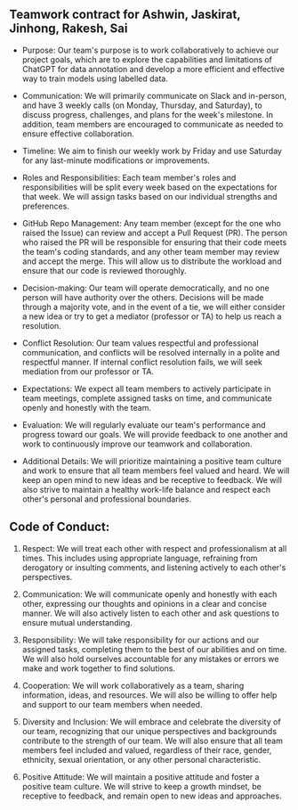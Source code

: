 ## Teamwork contract for Ashwin, Jaskirat, Jinhong, Rakesh, Sai

- Purpose: Our team's purpose is to work collaboratively to achieve our project goals, which are to explore the capabilities and limitations of ChatGPT for data annotation and develop a more efficient and effective way to train models using labelled data.

- Communication: We will primarily communicate on Slack and in-person, and have 3 weekly calls (on Monday, Thursday, and Saturday),  to discuss progress, challenges, and plans for the week's milestone. In addition, team members are encouraged to communicate as needed to ensure effective collaboration.

- Timeline: We aim to finish our weekly work by Friday and use Saturday for any last-minute modifications or improvements.

- Roles and Responsibilities: Each team member's roles and responsibilities will be split every week based on the expectations for that week. We will assign tasks based on our individual strengths and preferences.

- GitHub Repo Management: Any team member (except for the one who raised the Issue) can review and accept a Pull Request (PR). The person who raised the PR will be responsible for ensuring that their code meets the team's coding standards, and any other team member may review and accept the merge. This will allow us to distribute the workload and ensure that our code is reviewed thoroughly.

- Decision-making: Our team will operate democratically, and no one person will have authority over the others. Decisions will be made through a majority vote, and in the event of a tie, we will either consider a new idea or try to get a mediator (professor or TA) to help us reach a resolution.

- Conflict Resolution: Our team values respectful and professional communication, and conflicts will be resolved internally in a polite and respectful manner. If internal conflict resolution fails, we will seek mediation from our professor or TA.

- Expectations: We expect all team members to actively participate in team meetings, complete assigned tasks on time, and communicate openly and honestly with the team.

- Evaluation: We will regularly evaluate our team's performance and progress toward our goals. We will provide feedback to one another and work to continuously improve our teamwork and collaboration.

- Additional Details: We will prioritize maintaining a positive team culture and work to ensure that all team members feel valued and heard. We will keep an open mind to new ideas and be receptive to feedback. We will also strive to maintain a healthy work-life balance and respect each other's personal and professional boundaries.

## Code of Conduct:

1. Respect: We will treat each other with respect and professionalism at all times. This includes using appropriate language, refraining from derogatory or insulting comments, and listening actively to each other's perspectives.

2. Communication: We will communicate openly and honestly with each other, expressing our thoughts and opinions in a clear and concise manner. We will also actively listen to each other and ask questions to ensure mutual understanding.

3. Responsibility: We will take responsibility for our actions and our assigned tasks, completing them to the best of our abilities and on time. We will also hold ourselves accountable for any mistakes or errors we make and work together to find solutions.

4. Cooperation: We will work collaboratively as a team, sharing information, ideas, and resources. We will also be willing to offer help and support to our team members when needed.

5. Diversity and Inclusion: We will embrace and celebrate the diversity of our team, recognizing that our unique perspectives and backgrounds contribute to the strength of our team. We will also ensure that all team members feel included and valued, regardless of their race, gender, ethnicity, sexual orientation, or any other personal characteristic.

6. Positive Attitude: We will maintain a positive attitude and foster a positive team culture. We will strive to keep a growth mindset, be receptive to feedback, and remain open to new ideas and approaches.


